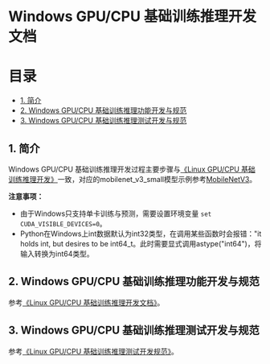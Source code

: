 # Windows GPU/CPU 基础训练推理开发文档

# 目录

- [1. 简介](#1)
- [2. Windows GPU/CPU 基础训练推理功能开发与规范](#2)
- [3. Windows GPU/CPU 基础训练推理测试开发与规范](#3)

<a name="1"></a>

## 1. 简介

Windows GPU/CPU 基础训练推理开发过程主要步骤与[《Linux GPU/CPU 基础训练推理开发》](../train_infer_python/README.md)一致，对应的mobilenet_v3_small模型示例参考[MobileNetV3](https://github.com/PaddlePaddle/models/blob/release/2.2/tutorials/mobilenetv3_prod/Step6/docs/windows_train_infer_python.md)。

**注意事项：**
* 由于Windows只支持单卡训练与预测，需要设置环境变量 `set CUDA_VISIBLE_DEVICES=0`。
* Python在Windows上int数据默认为int32类型，在调用某些函数时会报错："it holds int, but desires to be int64_t。此时需要显式调用astype("int64")，将输入转换为int64类型。

<a name="2"></a>

## 2. Windows GPU/CPU 基础训练推理功能开发与规范

参考[《Linux GPU/CPU 基础训练推理开发文档》](../train_infer_python/README.md)。

<a name="3"></a>

## 3. Windows GPU/CPU 基础训练推理测试开发与规范

参考[《Linux GPU/CPU 基础训练推理测试开发规范》](../train_infer_python/test_train_infer_python.md)。